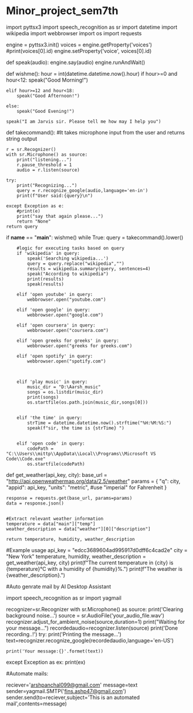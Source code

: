# Minor_project_sem7th
import pyttsx3
import speech_recognition as sr
import datetime
import wikipedia
import webbrowser
import os
import requests



engine = pyttsx3.init()
voices = engine.getProperty('voices')
#print(voices[0].id) 
engine.setProperty('voice', voices[0].id)


def speak(audio):
    engine.say(audio)
    engine.runAndWait()

def wishme():
    hour = int(datetime.datetime.now().hour)
    if hour>=0 and hour<12:
        speak("Good Morning!")

    elif hour>=12 and hour<18:
        speak("Good Afternoon!")

    else:
        speak("Good Evening!")

    speak("I am Jarvis sir. Please tell me how may I help you")    
                
def takecommand():
    #It takes microphone input from the user and returns string output

    r = sr.Recognizer()
    with sr.Microphone() as source:
        print("listening...")
        r.pause_threshold = 1
        audio = r.listen(source)

    try:
        print("Recognizing...")
        query = r.recognize_google(audio,language='en-in')
        print(f"User said:{query}\n")

    except Exception as e:
        #print(e)
        print("say that again please...")
        return "None"
    return query        



if __name__ == "__main__":
    wishme()
    while True:
        query = takecommand().lower()

        #logic for executing tasks based on query
        if 'wikipedia' in query:
            speak('Searching wikipedia...')
            query = query.replace("wikipedia","")
            results = wikipedia.summary(query, sentences=4)
            speak("According to wikipedia")
            print(results)
            speak(results)

        elif 'open youtube' in query:
            webbrowser.open("youtube.com")

        elif 'open google' in query:
            webbrowser.open("google.com")    

        elif 'open coursera' in query:
            webbrowser.open("coursera.com")    

        elif 'open greeks for greeks' in query:
            webbrowser.open("greeks for greeks.com")    

        elif 'open spotify' in query:
            webbrowser.open("spotify.com")  

        

        elif 'play music' in query:
            music_dir = "D:\Aarsh_music"
            songs = os.listdir(music_dir)
            print(songs)
            os.startfile(os.path.join(music_dir,songs[0]))


        elif 'the time' in query:
            strTime = datetime.datetime.now().strftime("%H:%M:%S:")
            speak(f"sir, the time is {strTime} ")   


        elif 'open code' in query:
            codePath = "C:\\Users\\mittp\\AppData\\Local\\Programs\\Microsoft VS Code\\Code.exe"
            os.startfile(codePath)


def get_weather(api_key, city):
    base_url = "http://api.openweathermap.org/data/2.5/weather"
    params = {
        "q": city,
        "appid": api_key,
        "units": "metric", #use "imperial" for Fahrenheit
    }

    response = requests.get(base_url, params=params)
    data = response.json()


    #Extract relevant weather information
    temperature = data["main"]["temp"]
    weather_description = data["weather"][0]["description"]

    return temperature, humidity, weather_description


#Example usage
api_key = "edcc3689604ad995917d0dff6c4cad2e"
city = "New York"
temperature, humidity, weather_description = get_weather(api_key, city)
print(f"The current temperature in {city} is {temperature}°C with a humidity of {humidity}%.")
print(f"The weather is {weather_description}.")


#Auto genrate mail by AI Desktop Assistant


import speech_recognition as sr
import yagmail

recognizer=sr.Recognizer
with sr.Microphone() as source:
    print('Clearing background noise...')
    source = sr.AudioFile('your_audio_file.wav')
    recognizer.adjust_for_ambient_noise(source,duration=1)
    print("Waiting for your message...")
    recordedaudio=recognizer.listen(source)
    print('Done recording..!')
try:
    print('Printing the message...')
    text=recognizer.recognize_google(recordedaudio,language='en-US')

    print('Your message:{}'.formet(text))

except Exception as ex:
    print(ex)

#Automate mails:

reciever='arshpanchal099@gmail.com'
message=text
sender=yagmail.SMTP('fins.ashp47@gmail.com')
sender.send(to=reciever,subject='This is an automated mail',contents=message)

          


         

    
    

